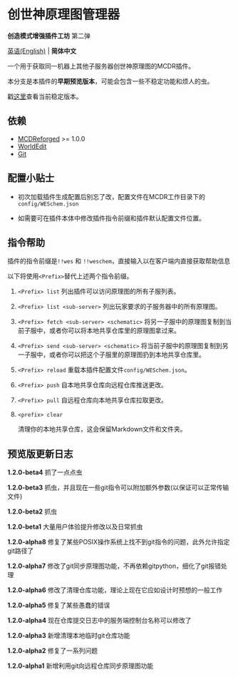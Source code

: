 # 创世神原理图管理器

**创造模式增强插件工坊** 第二弹

 [英语(English)](https://github.com/ra1ny-yuki/weschem/tree/git_test) | **简体中文**

 一个用于获取同一机器上其他子服务器创世神原理图的MCDR插件。

 本分支是本插件的**早期预览版本**，可能会包含一些不稳定功能和烦人的虫。

 戳[这里](https://github.com/Lazy-Bing-Server/weschem)查看当前稳定版本。

## 依赖
- [MCDReforged](https://github.com/Fallen-Breath/MCDReforged/) >= 1.0.0
- [WorldEdit](https://www.curseforge.com/minecraft/mc-mods/worldedit)
- [Git](https://git-scm.com/)

## 配置小贴士
- 初次加载插件生成配置后别忘了改，配置文件在MCDR工作目录下的`config/WESchem.json`

- 如需要可在插件本体中修改插件指令前缀和插件默认配置文件位置。

## 指令帮助
插件的指令前缀是`!!wes` 和 `!!weschem`，直接输入以在客户端内直接获取帮助信息

以下将使用`<Prefix>`替代上述两个指令前缀。

1. `<Prefix> list` 
列出插件可以访问原理图的所有子服列表。

2. `<Prefix> list <sub-server>`
列出玩家要求的子服务器中的所有原理图。

3. `<Prefix> fetch <sub-server> <schematic>`
将另一子服中的原理图复制到当前子服中，或者你可以将本地共享仓库里的原理图拿过来。

4. `<Prefix> send <sub-server> <schematic>`
将当前子服中的原理图复制到另一子服中，或者你可以把这个子服里的原理图扔到本地共享仓库里。

5. `<Prefix> reload`
    重载本插件配置文件`config/WESchem.json`。

6. `<Prefix> push`
    自本地共享仓库向远程仓库推送更改。

7. `<Prefix> pull`
   自远程仓库向本地共享仓库拉取更改。

8. `<prefix> clear`

   清理你的本地共享仓库，这会保留Markdown文件和文件夹。
## 预览版更新日志

**1.2.0-beta4** 抓了一点点虫

**1.2.0-beta3** 抓虫，并且现在一些git指令可以附加额外参数(以保证可以正常传输文件)

**1.2.0-beta2** 抓虫

**1.2.0-beta1** 大量用户体验提升修改以及日常抓虫

**1.2.0-alpha8** 修复了某些POSIX操作系统上找不到git指令的问题，此外允许指定git路径了

**1.2.0-alpha7** 修改了git同步原理图功能，不再依赖gitpython，细化了git报错处理

**1.2.0-alpha6** 修改了清理仓库功能，理论上现在它应如设计时预想的一般工作

**1.2.0-alpha5** 修复了某些愚蠢的错误

**1.2.0-alpha4** 现在仓库提交日志中的服务端控制台名称可以修改了

**1.2.0-alpha3** 新增清理本地临时git仓库功能

**1.2.0-alpha2** 修复了一系列问题

**1.2.0-alpha1** 新增利用git向远程仓库同步原理图功能